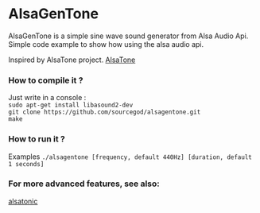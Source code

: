 # AlsaGenTone

AlsaGenTone is a simple sine wave sound generator from Alsa Audio Api.
Simple code example to show how using the alsa audio api.

Inspired by AlsaTone project.
[AlsaTone](https://github.com/paly2/AlsaTone.git "AlsaTone")


### How to compile it ?

Just write in a console :  
`sudo apt-get install libasound2-dev`  
`git clone https://github.com/sourcegod/alsagentone.git`  
`make`

### How to run it ?

Examples
`./alsagentone [frequency, default 440Hz] [duration, default 1 seconds]`  

### For more advanced features, see also:
[alsatonic](https://github.com/sourcegod/alsatonic.git "AlsaTonic project")
